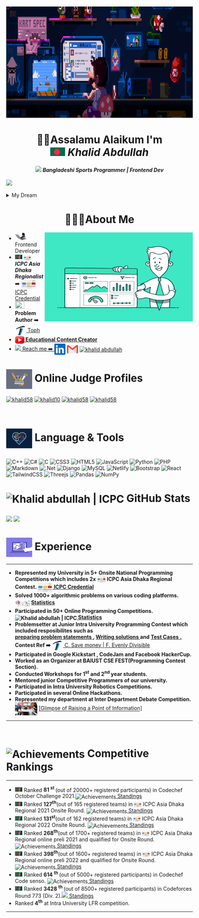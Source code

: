 <p align="center"> <a target="_blank" rel="noopener noreferrer" href="#"><img width="800" height="300" src="assets/banner%20gif.gif"></a>
<h1 align="center"> 👋🏻Assalamu Alaikum I'm <br><img src = "BD FLAG.jpg" width = "40px"><i> Khalid Abdullah</h1>
<h4 align="center"> <img src = "https://1.bp.blogspot.com/-qngrm2FfQFM/YDErXYiIDiI/AAAAAAAA3yE/6eUiEF8lxc8Qg--03XFRy5w4PP6ujKipACLcBGAsYHQ/s0/Flag_of_Bangladesh.gif" width = "25px"> Bangladeshi Sports Programmer | Frontend Dev  </i></h4>
                                                                                                                                                                                                         
[![](https://visitcount.itsvg.in/api?id=khalid586&icon=0&color=11)](https://visitcount.itsvg.in)
<details>
  <summary>
    My Dream
  </summary>
  <ul>
      <li><i> Representing <img src = "assets/BD%20waving%20flag.gif" width = "20px"><b>Bangladesh </b> at the <img src =      "images.png" width = "20px" height = "15px"> GLOBAL Arena and wave the Flag <img src = "assets/BD%20waving%20flag.gif" width = "20px"></i>
      </li>
  </ul>
</details>

<div>
  <h1 align = "center"> 👨🏻‍🎓About Me </h1>
  <img align="right" alt="Coding" width="400" height="240" src="assets/green%20stat.gif"> 
  <ul>
    <li> <img src="assets/typing%20cat.gif" width="30" data-animated-image="" > Frontend Developer</li>
    <li><b><img src = "assets/BD%20waving%20flag.gif" width = "20px">  <img align="center" alt="Khalid abdullah | ICPC" width="20px" height = "15" src="images.png"> <i>ICPC Asia Dhaka Regionalist </i></b> ➡️ <a href = "https://icpc.global/ICPCID/DCRIAR9MRAEU"> <img align="center" alt="Khalid abdullah | ICPC" width="40px" height = "25px" src="images.png"> ICPC Credential</a> </li>
    <li><img src = "https://cdn.dribbble.com/users/1397073/screenshots/3722760/media/813d0dbb43ce74500bb1ff162ff91303.gif" width = "25px" height = "20px"> <b> Problem Author</b> ➡️ <a href = "https://toph.co/arena?practice=64765afcd47a320767c000cf#!/p/6473fe50d47a320767bfcdb8"> <img align="center" alt="Toph" width="30px" src="emblem_120p.png"> Toph</li>
    <li><img align="center" alt="YouTube" width="25px" height = "20px" src="assets/youtube.png"><b> Educational Content Creator</b></li>
    <li><img src = "https://cdn.dribbble.com/users/948184/screenshots/6802410/719_telephone_old_flat_db.gif" width = "25px"> Reach me ➡️ <a href = "https://www.linkedin.com/in/khalid-abdullah-47b655190/"> <img align="center" alt="Khalid abdullah | LinkedIn" width="30px" src="linkedin.svg" /></a> <a href = "mailto:khalidcomilla58@gmail.com"><img align="center" alt="Khalid abdullah | Gmail" width="30px"  src="gmail.png" /></a> <a href="https://fb.com/profile.php?id=100008925970800" target="blank"><img align="center" src="https://raw.githubusercontent.com/rahuldkjain/github-profile-readme-generator/master/src/images/icons/Social/facebook.svg" alt="khalid abdullah" height="30" width="40" /></a></li>
  </ul> 
</div>

<h1 align="left">  <img align="center" alt="Khalid abdullah | ICPC" width="70px" src="assets/Tools 2.gif"> Online Judge Profiles</h1>
<p align="left">
<a href="https://www.codechef.com/users/khalid58" target="blank"><img align="center" src="https://cdn.jsdelivr.net/npm/simple-icons@3.1.0/icons/codechef.svg" alt="khalid58" height="30" width="40" /></a>
<a href="https://codeforces.com/profile/khalid10" target="blank"><img align="center" src="https://raw.githubusercontent.com/rahuldkjain/github-profile-readme-generator/master/src/images/icons/Social/codeforces.svg" alt="khalid10" height="30" width="40" /></a>
<a href="https://www.leetcode.com/khalidcomilla58
" target="blank"><img align="center" src="https://raw.githubusercontent.com/rahuldkjain/github-profile-readme-generator/master/src/images/icons/Social/leet-code.svg" alt="khalid58" height="30" width="40" /></a>
<a href="https://www.hackerearth.com/@khalidcomilla58" target="blank"><img align="center" src="https://raw.githubusercontent.com/rahuldkjain/github-profile-readme-generator/master/src/images/icons/Social/hackerearth.svg" alt="khalid58" height="30" width="40" /></a>
</p>
<br>

# <p > <img align="center" alt="Khalid abdullah | ICPC" width="70px" src="assets/Tools.gif"> Language & Tools </p>
![C++](https://img.shields.io/badge/c++-%2300599C.svg?style=flat&logo=c%2B%2B&logoColor=white) ![C#](https://img.shields.io/badge/c%23-%23239120.svg?style=flat&logo=c-sharp&logoColor=white) ![C](https://img.shields.io/badge/c-%2300599C.svg?style=flat&logo=c&logoColor=white) ![CSS3](https://img.shields.io/badge/css3-%231572B6.svg?style=flat&logo=css3&logoColor=white) ![HTML5](https://img.shields.io/badge/html5-%23E34F26.svg?style=flat&logo=html5&logoColor=white) ![JavaScript](https://img.shields.io/badge/javascript-%23323330.svg?style=flat&logo=javascript&logoColor=%23F7DF1E) ![Python](https://img.shields.io/badge/python-3670A0?style=flat&logo=python&logoColor=ffdd54) ![PHP](https://img.shields.io/badge/php-%23777BB4.svg?style=flat&logo=php&logoColor=white) ![Markdown](https://img.shields.io/badge/markdown-%23000000.svg?style=flat&logo=markdown&logoColor=white) ![.Net](https://img.shields.io/badge/.NET-5C2D91?style=flat&logo=.net&logoColor=white) ![Django](https://img.shields.io/badge/django-%23092E20.svg?style=flat&logo=django&logoColor=white) ![MySQL](https://img.shields.io/badge/mysql-%2300f.svg?style=flat&logo=mysql&logoColor=white) ![Netlify](https://img.shields.io/badge/netlify-%23000000.svg?style=flat&logo=netlify&logoColor=#00C7B7) ![Bootstrap](https://img.shields.io/badge/bootstrap-%23563D7C.svg?style=flat&logo=bootstrap&logoColor=white) ![React](https://img.shields.io/badge/react-%2320232a.svg?style=flat&logo=react&logoColor=%2361DAFB) ![TailwindCSS](https://img.shields.io/badge/tailwindcss-%2338B2AC.svg?style=flat&logo=tailwind-css&logoColor=white) ![Threejs](https://img.shields.io/badge/threejs-black?style=flat&logo=three.js&logoColor=white) ![Pandas](https://img.shields.io/badge/pandas-%23150458.svg?style=flat&logo=pandas&logoColor=white) ![NumPy](https://img.shields.io/badge/numpy-%23013243.svg?style=flat&logo=numpy&logoColor=white)


<!--

### 🔝 Top Contributed Repo
![](https://github-contributor-stats.vercel.app/api?username=khalid586&limit=5&theme=tokyonight&combine_all_yearly_contributions=true)
-->



# <p> <img align="center" alt="Khalid abdullah | ICPC" width="70px" src="https://cdn.dribbble.com/users/2851002/screenshots/7151143/media/ceb737f35e10415cd3ce2379040be8a4.gif"> GitHub Stats </p>
![](https://github-readme-streak-stats.herokuapp.com/?user=khalid586&theme=chartreuse-dark&hide_border=false)
![](https://github-readme-stats.vercel.app/api/top-langs/?username=khalid586&theme=chartreuse-dark&hide_border=false&include_all_commits=false&count_private=false&layout=compact)

<!--
## 🏆 GitHub Trophies
![](https://github-profile-trophy.vercel.app/?username=khalid586&theme=radical&no-frame=false&no-bg=true&margin-w=4)

<p align = "center"><img  width="400" height="200" src="https://cdn.dribbble.com/users/1162077/screenshots/3848914/media/7ed7d5ca074b48b328150e5a231e8d1f.gif">
</p>

<img align="right" alt="Coding" width="350" height="240" src="https://www.lambdatest.com/resources/images/news24.gif">

<img src="https://cdn.dribbble.com/users/1162077/screenshots/3848914/media/7ed7d5ca074b48b328150e5a231e8d1f.gif" width="30" data-animated-image="" >
-->

<h1> <img align="center" alt="Experience" width="70px" src="assets/purple stat.gif.crdownload">  Experience </h1>
<hr>
<ul align = "left">
    <li ><b>Represented my University in 5+ Onsite National Programming Competitions which includes 2x  <img align="center" alt="Khalid abdullah | ICPC" width="23px" height = "18" src="images.png"> ICPC Asia Dhaka Regional Contest. <a href = "https://icpc.global/ICPCID/DCRIAR9MRAEU"> <img align="center" alt="Khalid abdullah | ICPC" width="40px" height = "25px" src="images.png"> ICPC Credential</a> </b> </li>
    <li><b>Solved 1000+ algorithmic problems on various coding platforms.<img align="center" alt="Khalid abdullah | ICPC" width="40px" height = "25px" src="assets/stat.gif"> <a href = "https://www.stopstalk.com/user/profile/khalid58">  Statistics </b></a></li>
    <li><b>Participated in 50+ Online Programming Competitions. <img align="center" alt="Khalid abdullah | ICPC" width="40px" height = "25px" src="https://cdn.dribbble.com/users/2851002/screenshots/7151143/media/ceb737f35e10415cd3ce2379040be8a4.gif"><a href = "https://www.stopstalk.com/user/profile/khalid58"> Statistics </b></a></li>
    <li> <b> Problemsetter at Junior Intra University Programming Contest which included resposibilites such as <br><a href = "https://github.com/khalid586/Problem-Setting/tree/main/Problem%20statements">preparing problem statements </a>, <a href = "https://github.com/khalid586/Problem-Setting/tree/main/Solutions"> Writing solutions </a> and <a href = "https://github.com/khalid586/Problem-Setting/tree/main/Test%20cases"> Test Cases . </a> Contest Ref ➡️ </b><a href = "https://toph.co/arena?practice=64765afcd47a320767c000cf#!/p/6473fe50d47a320767bfcdb8"> <img align="center" alt="Toph" width="30px" src="emblem_120p.png"> C. Save money | F. Evenly Divisible </a>
    </li>
    <li><b> Participated in Google Kickstart , CodeJam and Facebook HackerCup. </b></li>
    <li><b> Worked as an Organizer at BAIUST CSE FEST(Programming Contest Section). </b></li>
    <li> <b> Conducted Workshops for 1<sup>st</sup> and 2<sup>nd </sup>  year students.</b></li>
    <li><b>Mentored junior Competitive Programmers of our university. </b></li>
    <li><b>Participated in Intra University Robotics Competitions.</b></li> 
    <li><b>Participated in several Online Hackathons.</b></li>
    <li><b>Represented my department at Inter Department Debate Competition. </b> <img align="center" alt="Debate" width="60px" height = "35px" src="assets/Debate.gif"> <a href = "https://github.com/khalid586/khalid586/blob/main/assets/Debate.gif">[Glimpse of Raising a Point of Information]</a></li>
    
    
</ul>
<hr>
<br>


<h1> <img align="center" alt="Achievements" width="70px" src="https://cdn.dribbble.com/users/596809/screenshots/2673810/dribbble-awesomeness.gif"> Competitive Rankings </h1>
<hr>
<ul align = "left">
    <li><img src = "assets/BD%20waving%20flag.gif" width = "20px"> Ranked <b> 81 <sup> st </sup> </b>(out of 20000+ registered participants) in Codechef October Challenge 2021.<img align="center" alt="Achievements" width="20px" src="https://cdn.dribbble.com/users/539372/screenshots/2606981/media/efef4a92bbf18f802c95445f71b76267.gif"><a href = "https://www.codechef.com/rankings/OCT21C?filterBy=Country%3DBangladesh&itemsPerPage=100&order=asc&page=1&sortBy=rank "> Standings</a></li>
    <li><img src = "assets/BD%20waving%20flag.gif" width = "20px"> Ranked <b>127<sup>th</sup></b>(out of 165 registered teams) in <img align="center" alt="Khalid abdullah | ICPC" width="20px" height = "15" src="images.png"> ICPC Asia Dhaka Regional 2021 Onsite Round. <img align="center" alt="Achievements" width="20px" src="https://cdn.dribbble.com/users/539372/screenshots/2606981/media/efef4a92bbf18f802c95445f71b76267.gif"><a href = "https://algo.codemarshal.org/contests/dhaka-21-main/standings"> Standings</a></li> 
    <li><img src = "assets/BD%20waving%20flag.gif" width = "20px"> Ranked <b>131<sup>st</sup></b>(out of 162 registered teams) in <img align="center" alt="Khalid abdullah | ICPC" width="20px" height = "15" src="images.png"> ICPC Asia Dhaka Regional 2022 Onsite Round. <img align="center" alt="Achievements" width="20px" src="https://cdn.dribbble.com/users/539372/screenshots/2606981/media/efef4a92bbf18f802c95445f71b76267.gif"><a href = "https://algo.codemarshal.org/contests/dhaka-22/standings"> Standings</a></li> 
   <li><img src = "assets/BD%20waving%20flag.gif" width = "20px"> Ranked <b>268<sup>th</sup></b>(out of 1700+ registered teams) in <img align="center" alt="Khalid abdullah | ICPC" width="20px" height = "15" src="images.png"> ICPC Asia Dhaka Regional online preli 2021 and qualified for Onsite Round. <img align="center" alt="Achievements" width="20px" src="https://cdn.dribbble.com/users/539372/screenshots/2606981/media/efef4a92bbf18f802c95445f71b76267.gif"><a href = "https://algo.codemarshal.org/contests/icpc-dhaka-21-preli/standings?page=2"> Standings</a></li> 
    <li><img src = "assets/BD%20waving%20flag.gif" width = "20px"> Ranked <b>398<sup>th</sup></b>(out of 1600+ registered teams) in <img align="center" alt="Khalid abdullah | ICPC" width="20px" height = "15" src="images.png"> ICPC Asia Dhaka Regional online preli 2022 and qualified for Onsite Round. <img align="center" alt="Achievements" width="20px" src="https://cdn.dribbble.com/users/539372/screenshots/2606981/media/efef4a92bbf18f802c95445f71b76267.gif"><a href = "https://algo.codemarshal.org/contests/icpc-dhaka-22-preli/standings?page=2"> Standings</a></li> 
    <li><img src = "assets/BD%20waving%20flag.gif" width = "20px"> Ranked  <b>614 <sup> th </sup> </b>(out of 5000+ registered participants) in Codechef Code senso. <img align="center" alt="Achievements" width="20px" src="https://cdn.dribbble.com/users/539372/screenshots/2606981/media/efef4a92bbf18f802c95445f71b76267.gif"><a href = "https://www.codechef.com/rankings/CSNS21C?filterBy=Country%3DBangladesh&itemsPerPage=100&order=asc&page=1&sortBy=rank"> Standings </a></li>
    <li><img src = "assets/BD%20waving%20flag.gif" width = "20px"> Ranked <b> 3428 <sup> th </sup></b>(out of 8500+ registered participants) in Codeforces Round 773 (Div. 2).<img  width="20px" src="https://cdn.dribbble.com/users/539372/screenshots/2606981/media/efef4a92bbf18f802c95445f71b76267.gif"><a href = "https://codeforces.com/contest/1642/standings/participant/128848941#p128848941">  Standings</a>
    </li>
    <li>Ranked <b>4<sup>th</sup></b> at Intra University LFR competition.</li>
    
    
</ul>
<hr>
